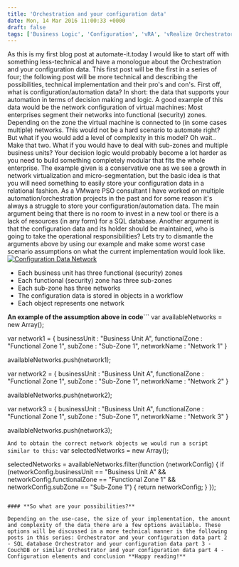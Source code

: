```yaml
---
title: 'Orchestration and your configuration data'
date: Mon, 14 Mar 2016 11:00:33 +0000
draft: false
tags: ['Business Logic', 'Configuration', 'vRA', 'vRealize Orchestrator', 'vRO']
---
```


As this is my first blog post at automate-it.today I would like to start off with something less-technical and have a monologue about the Orchestration and your configuration data. This first post will be the first in a series of four; the following post will be more technical and describing the possibilities, technical implementation and their pro's and con's. First off, what is configuration/automation data? In short: the data that supports your  automation in terms of decision making and logic. A good example of this data would be the network configuration of virtual machines: Most enterprises segment their networks into functional (security) zones. Depending on the zone the virtual machine is connected to (in some cases multiple) networks. This would not be a hard scenario to automate right? But what if you would add a level of complexity in this model? Oh wait.. Make that two. What if you would have to deal with sub-zones and multiple business units? Your decision logic would probably become a lot harder as you need to build something completely modular that fits the whole enterprise. The example given is a conservative one as we see a growth in network virtualization and micro-segmentation, but the basic idea is that you will need something to easily store your configuration data in a relational fashion. As a VMware PSO consultant I have worked on multiple automation/orchestration projects in the past and for some reason it's always a struggle to store your configuration/automation data. The main argument being that there is no room to invest in a new tool or there is a lack of resources (in any form) for a SQL database. Another argument is that the configuration data and its holder should be maintained, who is going to take the operational responsibilities? Lets try to dismantle the arguments above by using our example and make some worst case scenario assumptions on what the current implementation would look like. [![Configuration Data Network](http://automate-it.today/wp-content/uploads/2016/03/Configuration-data.jpg)](http://automate-it.today/wp-content/uploads/2016/03/Configuration-data.jpg)  

*   Each business unit has three functional (security) zones
*   Each functional (security) zone has three sub-zones
*   Each sub-zone has three networks
*   The configuration data is stored in objects in a workflow
*   Each object represents one network

**An example of the assumption above in code**```
var availableNetworks = new Array();

var network1 = {
		businessUnit 	: "Business Unit A",
		functionalZone 	: "Functional Zone 1",
		subZone 		: "Sub-Zone 1",
		networkName 	: "Network 1"
}

availableNetworks.push(network1);

var network2 = {
		businessUnit 	: "Business Unit A",
		functionalZone 	: "Functional Zone 1",
		subZone 		: "Sub-Zone 1",
		networkName 	: "Network 2"
}

availableNetworks.push(network2);

var network3 = {
		businessUnit 	: "Business Unit A",
		functionalZone 	: "Functional Zone 1",
		subZone 		: "Sub-Zone 1",
		networkName 	: "Network 3"
}

availableNetworks.push(network3);

```And to obtain the correct network objects we would run a script similar to this:```
var selectedNetworks = new Array();

selectedNetworks = availableNetworks.filter(function (networkConfig) {
	if (networkConfig.businessUnit == "Business Unit A" && networkConfig.functionalZone == "Functional Zone 1" && networkConfig.subZone == "Sub-Zone 1") {
		return networkConfig; 
	}
});

```A small calculation makes that we have 27 scripted network objects for each business unit. that means a total of 216 lines for the network selection only and with this we have nothing fancy or dynamic. The operational procedure for adding a new business unit would mean that additional network objects should be added to the same script. If the operations engineer would make one mistake (think of an additional comma in the code) impact on the production environment cannot be ruled out.

#### **So what are your possibilities?**

Depending on the use-case, the size of your implementation, the amount and complexity of the data there are a few options available. These options will be discussed in a more technical manner is the following posts in this series: Orchestrator and your configuration data part 2 - SQL database Orchestrator and your configuration data part 3 - CouchDB or similar Orchestrator and your configuration data part 4 - Configuration elements and conclusion **Happy reading!**